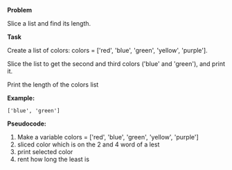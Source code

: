 **Problem**

 Slice a list and find its length.

**Task**

Create a list of colors: colors = ['red', 'blue', 'green', 'yellow', 'purple'].

Slice the list to get the second and third colors ('blue' and 'green'), and print it.

Print the length of the colors list

**Example:**  
```
['blue', 'green']
```

**Pseudocode:**

1. Make a variable colors = ['red', 'blue', 'green', 'yellow', 'purple'] 
2. sliced color which is on the 2 and 4 word of a lest 
3. print selected color 
4. rent how long the least is 